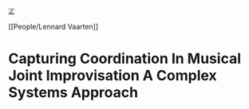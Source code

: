 [🇿](zotero://select/library/items/5NT58GVA)

[[People/Lennard Vaarten]] 
# Capturing Coordination In Musical Joint Improvisation A Complex Systems Approach

